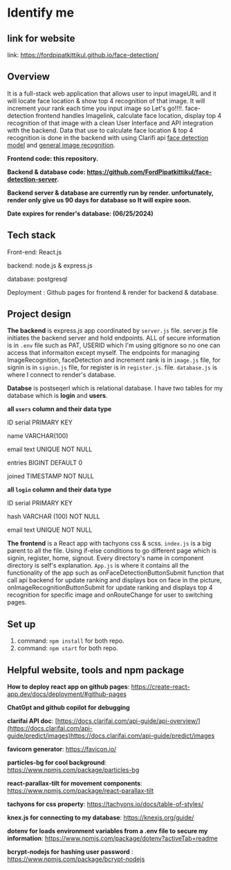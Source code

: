 # Identify me

## link for website
link: https://fordpipatkittikul.github.io/face-detection/

## Overview
It is a full-stack web application that allows user to input imageURL and it will locate face location & show top 4 recognition of that image. It will increment your rank each time you input image so Let's go!!!!.
face-detection frontend handles Imagelink, calculate face location, display top 4 recognition of that image with a clean User Interface and API integration with the backend.
Data that use to calculate face location & top 4 recognition is done in the backend with using Clarifi api [face detection model](https://clarifai.com/clarifai/main/models/face-detection) and [general image recognition](https://clarifai.com/clarifai/main/models/general-image-recognition).

**Frontend code: this repository.**

**Backend & database code: https://github.com/FordPipatkittikul/face-detection-server.**

**Backend server & database are currently run by render. unfortunately, render only give us 90 days for database so It will expire soon.** 

**Date expires for render's database: (06/25/2024)**

## Tech stack
Front-end: React.js

backend: node.js & express.js

database: postgresql

Deployment : Github pages for frontend & render for backend & database.

## Project design
**The backend** is express.js app coordinated by `server.js` file. server.js file initiates the backend server and hold endpoints. ALL of secure information is in `.env` file such as PAT, USERID which I'm using gitignore so no one can access that informaiton except myself. The endpoints for managing ImageRecognition, faceDetection and increment rank is in `image.js` file, for signin is in `signin.js` file, for register is in `register.js`.
file. `database.js` is where I connect to render's database.

**Databse** is postseqerl which is relational database. I have two tables for my database which is **login** and **users**. 

**all `users` column and their data type**

ID serial PRIMARY KEY

name VARCHAR(100) 

email text UNIQUE NOT NULL

entries BIGINT DEFAULT 0

joined TIMESTAMP NOT NULL

**all `login` column and their data type**

ID serial PRIMARY KEY 

hash VARCHAR (100) NOT NULL 

email text UNIQUE NOT NULL 

**The frontend** is a React app with tachyons css & scss. `index.js` is a big parent to all the file. Using if-else conditions to go different page which is signin, register, home, signout. Every directory's name in component directory is self's explanation. `App.js` is where it contains all the functionality of the app such as onFaceDetectionButtonSubmit function that call api backend for update ranking and displays box on face in the picture, onImageRecognitionButtonSubmit for update ranking and displays top 4 recognition for specific image and onRouteChange for user to switching pages.


## Set up
1) command: `npm install` for both repo.
2) command: `npm start` for both repo.


## Helpful website, tools and npm package

**How to deploy react app on github pages**: https://create-react-app.dev/docs/deployment/#github-pages

**ChatGpt and github copilot for debugging**

**clarifai API doc**: [https://docs.clarifai.com/api-guide/api-overview/](https://docs.clarifai.com/api-guide/predict/images)https://docs.clarifai.com/api-guide/predict/images

**favicorn generator**: https://favicon.io/

**particles-bg for cool background**: https://www.npmjs.com/package/particles-bg

**react-parallax-tilt for movement components**: https://www.npmjs.com/package/react-parallax-tilt

**tachyons for css property**: https://tachyons.io/docs/table-of-styles/

**knex.js for connecting to my database**: https://knexjs.org/guide/

**dotenv for loads environment variables from a .env file to secure my information**: https://www.npmjs.com/package/dotenv?activeTab=readme

**bcrypt-nodejs for hashing user password** : https://www.npmjs.com/package/bcrypt-nodejs

